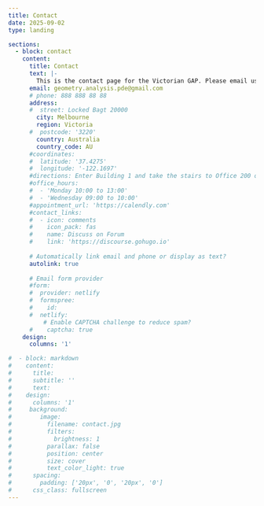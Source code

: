 ```yaml
---
title: Contact
date: 2025-09-02
type: landing

sections:
  - block: contact
    content:
      title: Contact
      text: |- 
        This is the contact page for the Victorian GAP. Please email us below.
      email: geometry.analysis.pde@gmail.com
      # phone: 888 888 88 88
      address:
      #  street: Locked Bagt 20000
        city: Melbourne
        region: Victoria
      #  postcode: '3220'
        country: Australia
        country_code: AU
      #coordinates:
      #  latitude: '37.4275'
      #  longitude: '-122.1697'
      #directions: Enter Building 1 and take the stairs to Office 200 on Floor 2
      #office_hours:
      #  - 'Monday 10:00 to 13:00'
      #  - 'Wednesday 09:00 to 10:00'
      #appointment_url: 'https://calendly.com'
      #contact_links:
      #  - icon: comments
      #    icon_pack: fas
      #    name: Discuss on Forum
      #    link: 'https://discourse.gohugo.io'
    
      # Automatically link email and phone or display as text?
      autolink: true
    
      # Email form provider
      #form:
      #  provider: netlify
      #  formspree:
      #    id:
      #  netlify:
          # Enable CAPTCHA challenge to reduce spam?
      #    captcha: true
    design:
      columns: '1'

#  - block: markdown
#    content:
#      title:
#      subtitle: ''
#      text:
#    design:
#      columns: '1'
#     background:
#        image: 
#          filename: contact.jpg
#          filters:
#            brightness: 1
#          parallax: false
#          position: center
#          size: cover
#          text_color_light: true
#      spacing:
#        padding: ['20px', '0', '20px', '0']
#      css_class: fullscreen
---
```

